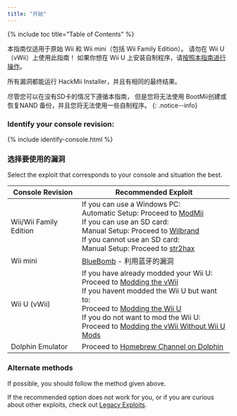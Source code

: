 ```yaml
---
title: "开始"
---
```


{% include toc title="Table of Contents" %}

本指南仅适用于原始 Wii 和 Wii mini（包括 Wii Family Edition）。 请勿在 Wii U（vWii）上使用此指南！ 如果你想在 Wii U 上安装自制程序，请[按照本指南进行操作](https://wiiu.hacks.guide)。

所有漏洞都能运行 HackMii Installer，并且有相同的最终结果。

尽管您可以在没有SD卡的情况下遵循本指南， 但是您将无法使用 BootMii创建或恢复NAND 备份，并且您将无法使用一些自制程序。
{: .notice--info}

### Identify your console revision:

{% include identify-console.html %}<br>

### 选择要使用的漏洞

Select the exploit that corresponds to your console and situation the best.

| Console Revision       | Recommended Exploit                                                                                                                                                                                                                                                                                                                                        |
| ---------------------- | ---------------------------------------------------------------------------------------------------------------------------------------------------------------------------------------------------------------------------------------------------------------------------------------------------------------------------------------------------------- |
| Wii/Wii Family Edition | If you can use a Windows PC:<br> Automatic Setup: Proceed to [ModMii](modmii)<br> If you can use an SD card:<br> Manual Setup: Proceed to [Wilbrand](wilbrand)<br> If you cannot use an SD card:<br> Manual Setup: Proceed to [str2hax](str2hax)<br>                                                                   |
| Wii mini               | [BlueBomb](bluebomb) - 利用蓝牙的漏洞                                                                                                                                                                                                                                                                                                                             |
| Wii U (vWii)           | If you have already modded your Wii U:<br> Proceed to [Modding the vWii](vwii-homebrew-channel)<br> If you havent modded the Wii U but want to:<br> Proceed to [Modding the Wii U](https://wiiu.hacks.guide)<br> If you do not want to mod the Wii U:<br> Proceed to [Modding the vWii Without Wii U Mods](wiiu-nand-dumper) |
| Dolphin Emulator       | Proceed to [Homebrew Channel on Dolphin](homebrew-dolphin)                                                                                                                                                                                                                                                                                                 |

### Alternate methods

If possible, you should follow the method given above.

If the recommended option does not work for you, or if you are curious about other exploits, check out [Legacy Exploits](legacy-exploits).
